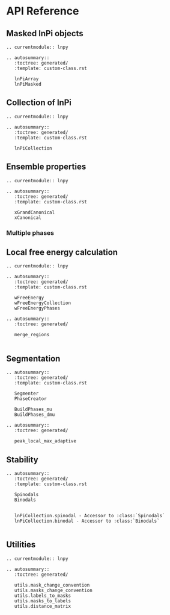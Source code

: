 # API Reference

## Masked lnPi objects

```{eval-rst}
.. currentmodule:: lnpy
```

```{eval-rst}
.. autosummary::
   :toctree: generated/
   :template: custom-class.rst

   lnPiArray
   lnPiMasked

```

## Collection of lnPi

```{eval-rst}
.. currentmodule:: lnpy
```

```{eval-rst}
.. autosummary::
   :toctree: generated/
   :template: custom-class.rst

   lnPiCollection

```

## Ensemble properties

```{eval-rst}
.. currentmodule:: lnpy
```

```{eval-rst}
.. autosummary::
   :toctree: generated/
   :template: custom-class.rst

   xGrandCanonical
   xCanonical
```

### Multiple phases

## Local free energy calculation

```{eval-rst}
.. currentmodule:: lnpy
```

```{eval-rst}
.. autosummary::
   :toctree: generated/
   :template: custom-class.rst

   wFreeEnergy
   wFreeEnergyCollection
   wFreeEnergyPhases

```

```{eval-rst}
.. autosummary::
   :toctree: generated/

   merge_regions


```

## Segmentation

```{eval-rst}
.. autosummary::
   :toctree: generated/
   :template: custom-class.rst

   Segmenter
   PhaseCreator

   BuildPhases_mu
   BuildPhases_dmu
```

```{eval-rst}
.. autosummary::
   :toctree: generated/

   peak_local_max_adaptive

```

## Stability

```{eval-rst}
.. autosummary::
   :toctree: generated/
   :template: custom-class.rst

   Spinodals
   Binodals


   lnPiCollection.spinodal - Accessor to :class:`Spinodals`
   lnPiCollection.binodal - Accessor to :class:`Binodals`


```

## Utilities

```{eval-rst}
.. currentmodule:: lnpy
```

```{eval-rst}
.. autosummary::
   :toctree: generated/

   utils.mask_change_convention
   utils.masks_change_convention
   utils.labels_to_masks
   utils.masks_to_labels
   utils.distance_matrix
```
